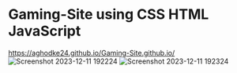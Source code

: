 # Gaming-Site using CSS HTML JavaScript
https://aghodke24.github.io/Gaming-Site.github.io/
![Screenshot 2023-12-11 192224](https://github.com/aghodke24/Gaming-Site/assets/93040950/093d0c8e-6a3f-44e5-b018-41f30141526f)
![Screenshot 2023-12-11 192324](https://github.com/aghodke24/Gaming-Site/assets/93040950/e2536568-8852-4ab3-9568-5a5f51d0c204)

